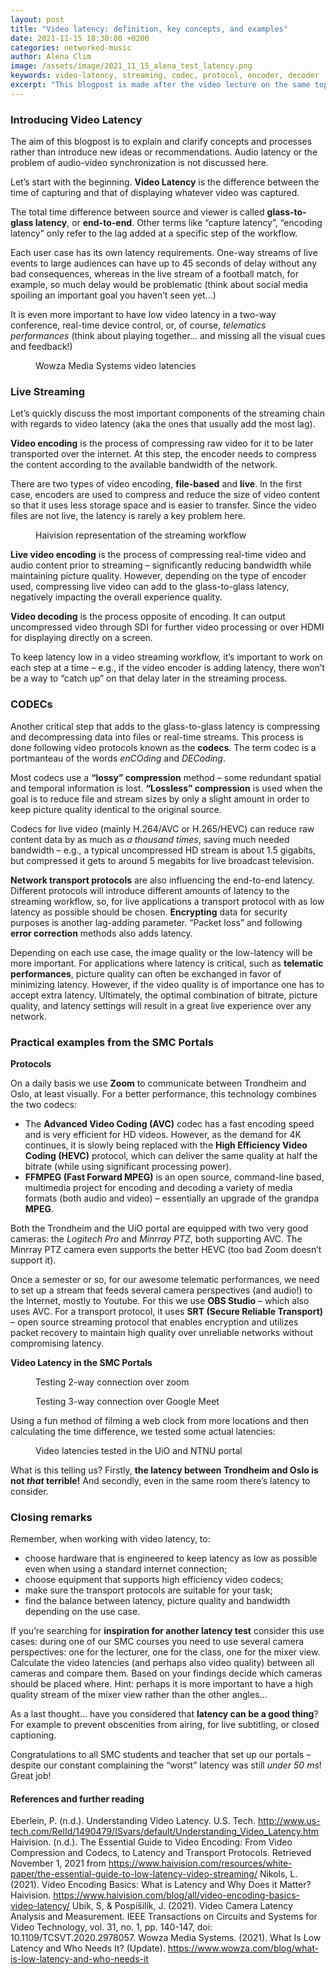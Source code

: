 ```yaml
---
layout: post
title: "Video latency: definition, key concepts, and examples"
date: 2021-11-15 18:30:00 +0200
categories: networked-music
author: Alena Clim
image: /assets/image/2021_11_15_alena_test_latency.png
keywords: video-latency, streaming, codec, protocol, encoder, decoder
excerpt: "This blogpost is made after the video lecture on the same topic and it includes a definition of video latency and other related key concepts, as well as concrete examples from the SMC portals."
---
```


### Introducing Video Latency

The aim of this blogpost is to explain and clarify concepts and processes rather than introduce new ideas or recommendations. Audio latency or the problem of audio-video synchronization is not discussed here.

Let’s start with the beginning. __Video Latency__ is the difference between the time of capturing and that of displaying whatever video was captured. 

The total time difference between source and viewer is called __glass-to-glass latency__, or __end-to-end__. Other terms like “capture latency”, “encoding latency” only refer to the lag added at a specific step of the workflow. 

Each user case has its own latency requirements. One-way streams of live events to large audiences can have up to 45 seconds of delay without any bad consequences, whereas in the live stream of a football match, for example, so much delay would be problematic (think about social media spoiling an important goal you haven’t seen yet…) 

It is even more important to have low video latency in a two-way conference, real-time device control, or, of course, _telematics performances_ (think about playing together… and missing all the visual cues and feedback!) 

<figure style="float: auto">
   <img src="/assets/image/2021_11_15_alena_streaming_latency.JPG" alt="" title="Use case based latency" width=auto/> <figcaption>Wowza Media Systems video latencies</figcaption>
</figure>

### Live Streaming
Let’s quickly discuss the most important components of the streaming chain with regards to video latency (aka the ones that usually add the most lag). 

__Video encoding__ is the process of compressing raw video for it to be later transported over the internet. At this step, the encoder needs to compress the content according to the available bandwidth of the network. 

There are two types of video encoding, __file-based__ and __live__. In the first case, encoders are used to compress and reduce the size of video content so that it uses less storage space and is easier to transfer. Since the video files are not live, the latency is rarely a key problem here.

<figure style="float: auto">
   <img src="/assets/image/2021_11_15_alena_video_latency_chain.JPG" alt="" title="Streaming workflow" width=auto/> <figcaption>Haivision representation of the streaming workflow</figcaption>
</figure>

__Live video encoding__ is the process of compressing real-time video and audio content prior to streaming – significantly reducing bandwidth while maintaining picture quality. However, depending on the type of encoder used, compressing live video can add to the glass-to-glass latency, negatively impacting the overall experience quality.

__Video decoding__ is the process opposite of encoding. It can output uncompressed video through SDI for further video processing or over HDMI for displaying directly on a screen. 

To keep latency low in a video streaming workflow, it’s important to work on each step at a time – e.g., if the video encoder is adding latency, there won’t be a way to “catch up” on that delay later in the streaming process.

### CODECs

Another critical step that adds to the glass-to-glass latency is compressing and decompressing data into files or real-time streams. This process is done following video protocols known as the __codecs__. The term codec is a portmanteau of the words _enCOding_ and _DECoding_. 

Most codecs use a __“lossy” compression__ method – some redundant spatial and temporal information is lost. __“Lossless” compression__ is used when the goal is to reduce file and stream sizes by only a slight amount in order to keep picture quality identical to the original source.

Codecs for live video (mainly H.264/AVC or H.265/HEVC) can reduce raw content data by as much as _a thousand times_, saving much needed bandwidth – e.g., a typical uncompressed HD stream is about 1.5 gigabits, but compressed it gets to around 5 megabits for live broadcast television. 

__Network transport protocols__ are also influencing the end-to-end latency. Different protocols will introduce different amounts of latency to the streaming workflow, so, for live applications a transport protocol with as low latency as possible should be chosen. __Encrypting__ data for security purposes is another lag-adding parameter. “Packet loss” and following __error correction__ methods also adds latency.

Depending on each use case, the image quality or the low-latency will be more important. For applications where latency is critical, such as __telematic performances__, picture quality can often be exchanged in favor of minimizing latency. However, if the video quality is of importance one has to accept extra latency. Ultimately, the optimal combination of bitrate, picture quality, and latency settings will result in a great live experience over any network.

### Practical examples from the SMC Portals

__Protocols__

On a daily basis we use __Zoom__ to communicate between Trondheim and Oslo, at least visually. For a better performance, this technology combines the two codecs:
-	The __Advanced Video Coding (AVC)__ codec has a fast encoding speed and is very efficient for HD videos. However, as the demand for 4K continues, it is slowly being replaced with the __High Efficiency Video Coding (HEVC)__ protocol, which can deliver the same quality at half the bitrate (while using significant processing power).
-	__FFMPEG (Fast Forward MPEG)__ is an open source, command-line based, multimedia project for encoding and decoding a variety of media formats (both audio and video) – essentially an upgrade of the grandpa __MPEG__. 

Both the Trondheim and the UiO portal are equipped with two very good cameras: the _Logitech Pro_ and _Minrray PTZ_, both supporting AVC. The Minrray PTZ camera even supports the better HEVC (too bad Zoom doesn’t support it). 

Once a semester or so, for our awesome telematic performances, we need to set up a stream that feeds several camera perspectives (and audio!) to the Internet, mostly to Youtube. For this we use __OBS Studio__ – which also uses AVC. For a transport protocol, it uses __SRT (Secure Reliable Transport)__ – open source streaming protocol that enables encryption and utilizes packet recovery to maintain high quality over unreliable networks without compromising latency. 

__Video Latency in the SMC Portals__

<figure style="float: auto">
   <img src="/assets/image/2021_11_15_alena_2_way_latency_zoom.jpg" alt="" title="Testing 2 way connection latency" width=auto/> <figcaption>Testing 2-way connection over zoom</figcaption>
</figure>
<figure style="float: auto">
   <img src="/assets/image/2021_11_15_alena_3_way_latency_google_meet.jpg" alt="" title="Testing 3 way connection latency" width=auto/> <figcaption>Testing 3-way connection over Google Meet</figcaption>
</figure>

Using a fun method of filming a web clock from more locations and then calculating the time difference, we tested some actual latencies:

<figure style="float: auto">
   <img src="/assets/image/2021_11_15_alena_SMC_portals_video_latencies.JPG" alt="" title="Video latencies tested in the SMC portals" width=auto/> <figcaption>Video latencies tested in the UiO and NTNU portal</figcaption>
</figure>
 
What is this telling us? Firstly, __the latency between Trondheim and Oslo is not _that_ terrible!__ And secondly, even in the same room there’s latency to consider. 

### Closing remarks

Remember, when working with video latency, to:
-	 choose hardware that is engineered to keep latency as low as possible even when using a standard internet connection;
-	choose equipment that supports high efficiency video codecs;
-	make sure the transport protocols are suitable for your task;
-	find the balance between latency, picture quality and bandwidth depending on the use case.

If you’re searching for __inspiration for another latency test__ consider this use cases: during one of our SMC courses you need to use several camera perspectives: one for the lecturer, one for the class, one for the mixer view. Calculate the video latencies (and perhaps also video quality) between all cameras and compare them. Based on your findings decide which cameras should be placed where. Hint: perhaps it is more important to have a high quality stream of the mixer view rather than the other angles… 

As a last thought… have you considered that __latency can be a good thing__? For example to prevent obscenities from airing, for live subtitling, or closed captioning. 

Congratulations to all SMC students and teacher that set up our portals – despite our constant complaining the “worst” latency was still _under 50 ms_! Great job!

#### References and further reading
Eberlein, P. (n.d.). Understanding Video Latency. U.S. Tech. http://www.us-tech.com/RelId/1490479/ISvars/default/Understanding_Video_Latency.htm
Haivision. (n.d.). The Essential Guide to Video Encoding: From Video Compression and Codecs, to Latency and Transport Protocols. Retrieved November 1, 2021 from https://www.haivision.com/resources/white-paper/the-essential-guide-to-low-latency-video-streaming/
Nikols, L. (2021). Video Encoding Basics: What is Latency and Why Does it Matter? Haivision. https://www.haivision.com/blog/all/video-encoding-basics-video-latency/
Ubik, S, & Pospíšilík, J. (2021). Video Camera Latency Analysis and Measurement. IEEE Transactions on Circuits and Systems for Video Technology, vol. 31, no. 1, pp. 140-147, doi: 10.1109/TCSVT.2020.2978057.
Wowza Media Systems. (2021). What Is Low Latency and Who Needs It? (Update). https://www.wowza.com/blog/what-is-low-latency-and-who-needs-it
